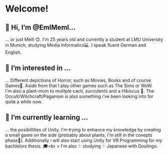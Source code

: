 # Welcome!
## 👋 Hi, I’m @EmlMeml...
... or just Melli 😊. I'm 25 years old and currently a student at LMU University in Munich, studying Media Informatics💻. I speak fluent German and English.
## 👀 I’m interested in ...
... Different depictions of Horror, such as Movies, Books and of course Games👻. Aside from that I play other games such as The Sims or WoW. <br />
I'm also a plant-mom to mulitple cacti, succulents and a Hibiscus 🌺. The Occult/Witchcraft/Paganism is also something i've been looking into for quite a while now.
## 🌱 I’m currently learning ...
... the posibillities of Unity. I'm trying to enhance my knowledge by creating a small game on the side (probably about plants, I'm still in the conepts phase📓). Additionally i will also start using Unity for VR Programming for my bachlelors thesis. 🎓<br \>
I'm also ✨ studying ✨ Japanese with Doulingo.
<!---
EmlMeml/EmlMeml is a ✨ special ✨ repository because its `README.md` (this file) appears on your GitHub profile.
You can click the Preview link to take a look at your changes.
--->
